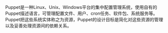 
Puppet是一种Linux、Unix、Windows平台的集中配置管理系统，使用自有的Puppet描述语言，可管理配置文件、用户、cron任务、软件包、系统服务等。Puppet把这些系统实体称之为资源，Puppet的设计目标是简化对这些资源的管理以及妥善处理资源间的依赖关系。
